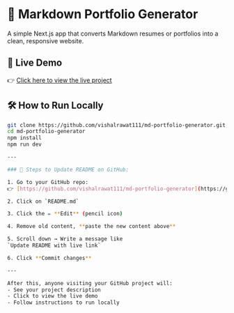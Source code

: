# 💼 Markdown Portfolio Generator

A simple Next.js app that converts Markdown resumes or portfolios into a clean, responsive website.

## 🚀 Live Demo

👉 [Click here to view the live project](https://md-portfolio-generator.vercel.app)

## 🛠 How to Run Locally

```bash
git clone https://github.com/vishalrawat111/md-portfolio-generator.git
cd md-portfolio-generator
npm install
npm run dev

---

### 📌 Steps to Update README on GitHub:

1. Go to your GitHub repo:  
👉 [https://github.com/vishalrawat111/md-portfolio-generator](https://github.com/vishalrawat111/md-portfolio-generator)

2. Click on `README.md`

3. Click the ✏️ **Edit** (pencil icon)

4. Remove old content, **paste the new content above**

5. Scroll down → Write a message like  
`Update README with live link`

6. Click **Commit changes**

---

After this, anyone visiting your GitHub project will:
- See your project description
- Click to view the live demo
- Follow instructions to run locally

